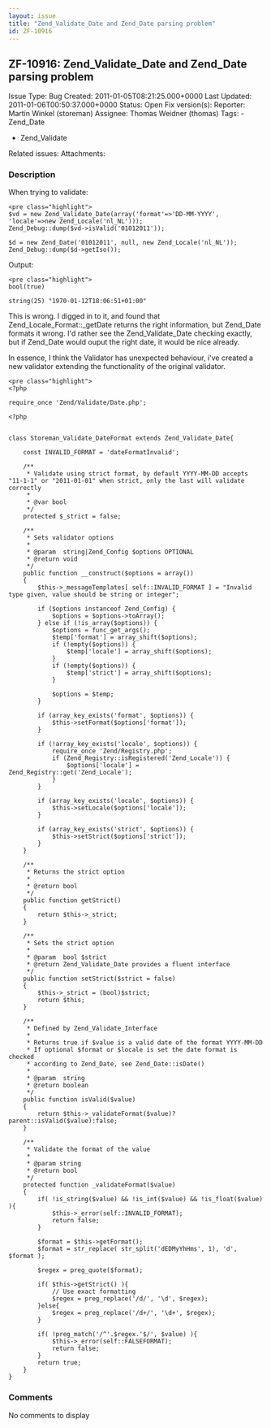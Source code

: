```yaml
---
layout: issue
title: "Zend_Validate_Date and Zend_Date parsing problem"
id: ZF-10916
---
```


ZF-10916: Zend\_Validate\_Date and Zend\_Date parsing problem
-------------------------------------------------------------

 Issue Type: Bug Created: 2011-01-05T08:21:25.000+0000 Last Updated: 2011-01-06T00:50:37.000+0000 Status: Open Fix version(s): 
 Reporter:  Martin Winkel (storeman)  Assignee:  Thomas Weidner (thomas)  Tags: - Zend\_Date
- Zend\_Validate
 
 Related issues: 
 Attachments: 
### Description

When trying to validate:

 
    <pre class="highlight">
    $vd = new Zend_Validate_Date(array('format'=>'DD-MM-YYYY', 'locale'=>new Zend_Locale('nl_NL')));
    Zend_Debug::dump($vd->isValid('01012011'));
            
    $d = new Zend_Date('01012011', null, new Zend_Locale('nl_NL'));
    Zend_Debug::dump($d->getIso());


Output:

 
    <pre class="highlight">
    bool(true)
    
    string(25) "1970-01-12T18:06:51+01:00"


This is wrong. I digged in to it, and found that Zend\_Locale\_Format::\_getDate returns the right information, but Zend\_Date formats it wrong. I'd rather see the Zend\_Validate\_Date checking exactly, but if Zend\_Date would ouput the right date, it would be nice already.

In essence, I think the Validator has unexpected behaviour, i've created a new validator extending the functionality of the original validator.

 
    <pre class="highlight">
    <?php
    
    require_once 'Zend/Validate/Date.php';
    
    <?php
    
    
    class Storeman_Validate_DateFormat extends Zend_Validate_Date{
    
        const INVALID_FORMAT = 'dateFormatInvalid';
        
        /**
         * Validate using strict format, by default YYYY-MM-DD accepts "11-1-1" or "2011-01-01" when strict, only the last will validate correctly
         * 
         * @var bool
         */
        protected $_strict = false;
        
        /**
         * Sets validator options
         *
         * @param  string|Zend_Config $options OPTIONAL
         * @return void
         */
        public function __construct($options = array())
        {
            $this->_messageTemplates[ self::INVALID_FORMAT ] = "Invalid type given, value should be string or integer";
            
            if ($options instanceof Zend_Config) {
                $options = $options->toArray();
            } else if (!is_array($options)) {
                $options = func_get_args();
                $temp['format'] = array_shift($options);
                if (!empty($options)) {
                    $temp['locale'] = array_shift($options);
                }
                if (!empty($options)) {
                    $temp['strict'] = array_shift($options);
                }
    
                $options = $temp;
            }
    
            if (array_key_exists('format', $options)) {
                $this->setFormat($options['format']);
            }
    
            if (!array_key_exists('locale', $options)) {
                require_once 'Zend/Registry.php';
                if (Zend_Registry::isRegistered('Zend_Locale')) {
                    $options['locale'] = Zend_Registry::get('Zend_Locale');
                }
            }
    
            if (array_key_exists('locale', $options)) {
                $this->setLocale($options['locale']);
            }
    
            if (array_key_exists('strict', $options)) {
                $this->setStrict($options['strict']);
            }
        }
    
        /**
         * Returns the strict option
         *
         * @return bool
         */
        public function getStrict()
        {
            return $this->_strict;
        }
    
        /**
         * Sets the strict option
         *
         * @param  bool $strict
         * @return Zend_Validate_Date provides a fluent interface
         */
        public function setStrict($strict = false)
        {
            $this->_strict = (bool)$strict;
            return $this;
        }
        
        /**
         * Defined by Zend_Validate_Interface
         *
         * Returns true if $value is a valid date of the format YYYY-MM-DD
         * If optional $format or $locale is set the date format is checked
         * according to Zend_Date, see Zend_Date::isDate()
         *
         * @param  string
         * @return boolean
         */
        public function isValid($value)
        {
            return $this->_validateFormat($value)?parent::isValid($value):false;
        }
        
        /**
         * Validate the format of the value
         * 
         * @param string
         * @return bool
         */
        protected function _validateFormat($value)
        {
            if( !is_string($value) && !is_int($value) && !is_float($value) ){
                $this->_error(self::INVALID_FORMAT);
                return false;
            }
            
            $format = $this->getFormat();
            $format = str_replace( str_split('dEDMyYhHms', 1), 'd', $format );
            
            $regex = preg_quote($format);
            
            if( $this->getStrict() ){
                // Use exact formatting
                $regex = preg_replace('/d/', '\d', $regex);
            }else{
                $regex = preg_replace('/d+/', '\d+', $regex);
            }
            
            if( !preg_match('/^'.$regex.'$/', $value) ){
                $this->_error(self::FALSEFORMAT);
                return false;
            }
            return true;
        }
    }


 

 

### Comments

No comments to display